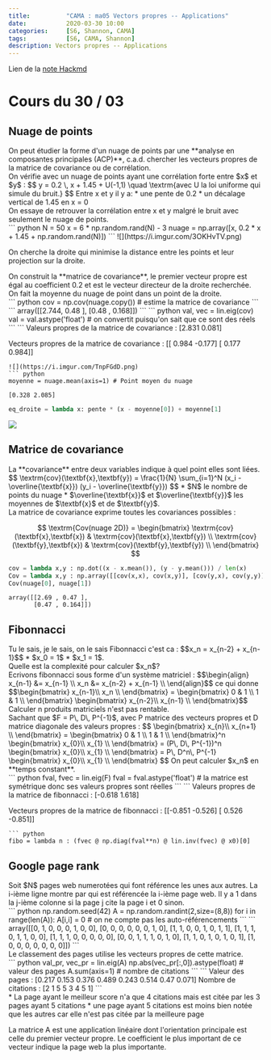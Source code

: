```yaml
---
title:          "CAMA : ma05 Vectors propres -- Applications"
date:           2020-03-30 10:00
categories:     [S6, Shannon, CAMA]
tags:           [S6, CAMA, Shannon]
description: Vectors propres -- Applications
---
```

Lien de la [note Hackmd](https://hackmd.io/@lemasymasa/BkKm0wR2L)
# Cours du 30 / 03

## Nuage de points
<div class="alert alert-info" role="alert" markdown="1">
On peut étudier la forme d'un nuage de points par une **analyse en composantes principales (ACP)**, c.a.d. chercher les vecteurs propres de la matrice de covariance ou de corrélation.
</div>
On vérifie avec un nuage de points ayant une corrélation forte entre $x$ et $y$ : 
$$  y = 0.2 \, x + 1.45 + U(-1,1) \quad \textrm{avec U la loi uniforme qui simule du bruit.}
$$
Entre x et y il y a:
* une pente de 0.2
* un décalage vertical de 1.45 en x = 0
<div class="alert alert-warning" role="alert" markdown="1">
On essaye de retrouver la corrélation entre x et y malgré le bruit avec seulement le nuage de points.
</div>
``` python
N = 50
x = 6 * np.random.rand(N) - 3
nuage = np.array([x, 0.2 * x + 1.45 + np.random.rand(N)])
```
![](https://i.imgur.com/3OKHvTV.png)

On cherche la droite qui minimise la distance entre les points et leur projection sur la droite.
<div class="alert alert-success" role="alert">
On construit la **matrice de covariance**, le premier vecteur propre est égal au coefficient 0.2 et est le vecteur directeur de la droite recherchée. On fait la moyenne du nuage de point dans un point de la droite. 
</div>
``` python
cov = np.cov(nuage.copy()) # estime la matrice de covariance
```
```
array([[2.744, 0.48 ],
       [0.48 , 0.168]])
```
``` python
val, vec = lin.eig(cov)
val = val.astype('float')  # on convertit puisqu'on sait que ce sont des réels
```
```
Valeurs propres de la matrice de covariance : [2.831 0.081] 

Vecteurs propres de la matrice de covariance :
 [[ 0.984 -0.177]
 [ 0.177  0.984]]
```
![](https://i.imgur.com/TnpFGdD.png)
``` python
moyenne = nuage.mean(axis=1) # Point moyen du nuage
```
```
[0.328 2.085]
```
``` python
eq_droite = lambda x: pente * (x - moyenne[0]) + moyenne[1]
```
![](https://i.imgur.com/Q2BLHjo.png)

## Matrice de covariance
<div class="alert alert-danger" role="alert" markdown="1">
La **covariance** entre deux variables indique à quel point elles sont liées.
$$
\textrm{cov}(\textbf{x},\textbf{y}) = \frac{1}{N} \sum_{i=1}^N (x_i - \overline{\textbf{x}}) (y_i - \overline{\textbf{y}})
$$
* $N$ le nombre de points du nuage
* $\overline{\textbf{x}}$ et $\overline{\textbf{y}}$ les moyennes de $\textbf{x}$ et de $\textbf{y}$.
</div>
La matrice de covariance exprime toutes les covariances possibles : 

$$
\textrm{Cov(nuage 2D)} = 
\begin{bmatrix}
\textrm{cov}(\textbf{x},\textbf{x}) & \textrm{cov}(\textbf{x},\textbf{y}) \\
\textrm{cov}(\textbf{y},\textbf{x}) & \textrm{cov}(\textbf{y},\textbf{y})  \\
\end{bmatrix}
$$

``` python
cov = lambda x,y : np.dot((x - x.mean()), (y - y.mean())) / len(x)
Cov = lambda x,y : np.array([[cov(x,x), cov(x,y)], [cov(y,x), cov(y,y)]])
Cov(nuage[0], nuage[1])
```
```
array([[2.69 , 0.47 ],
       [0.47 , 0.164]])
```
## Fibonnacci
<div class="alert alert-info" role="alert" markdown="1">
Tu le sais, je le sais, on le sais Fibonnacci c'est ca :
$$x_n = x_{n-2} + x_{n-1}$$ 
* $x_0 = 1$
* $x_1 = 1$.
</div>
<div class="alert alert-warning" role="alert" markdown="1">
Quelle est la complexité pour calculer $x_n$?
</div>
Ecrivons fibonnacci sous forme d'un système matriciel : 
$$\begin{align}
x_{n-1} &= x_{n-1} \\
x_n &= x_{n-2} + x_{n-1} \\
\end{align}$$
ce qui donne
$$\begin{bmatrix}
x_{n-1}\\
x_n  \\
\end{bmatrix} =
\begin{bmatrix}
0 & 1 \\
1 & 1 \\
\end{bmatrix}
\begin{bmatrix}
x_{n-2}\\
x_{n-1}  \\
\end{bmatrix}$$
<div class="alert alert-warning" role="alert" markdown="1">
Calculer n produits matriciels n'est pas rentable.
</div>
<div class="alert alert-success" role="alert">
Sachant que $F = P\, D\, P^{-1}$, avec P matrice des vecteurs propres et D matrice diagonale des valeurs propres : 
$$
\begin{bmatrix}
x_{n}\\
x_{n+1}  \\
\end{bmatrix} =
\begin{bmatrix}
0 & 1 \\
1 & 1 \\
\end{bmatrix}^n
\begin{bmatrix}
x_{0}\\
x_{1}  \\
\end{bmatrix}
= (P\, D\, P^{-1})^n
\begin{bmatrix}
x_{0}\\
x_{1}  \\
\end{bmatrix}
= P\, D^n\, P^{-1}
\begin{bmatrix}
x_{0}\\
x_{1}  \\
\end{bmatrix}
$$
On peut calculer $x_n$ en **temps constant**.
</div>
``` python
fval, fvec = lin.eig(F)
fval = fval.astype('float')  # la matrice est symétrique donc ses valeurs propres sont réelles
```
```
Valeurs propres de la matrice de fibonnacci : [-0.618  1.618] 

Vecteurs propres de la matrice de fibonnacci :
 [[-0.851 -0.526]
 [ 0.526 -0.851]]
```
``` python
fibo = lambda n : (fvec @ np.diag(fval**n) @ lin.inv(fvec) @ x0)[0]
```

## Google page rank
<div class="alert alert-info" role="alert" markdown="1">
Soit $N$ pages web numerotées qui font référence les unes aux autres. La i-ième ligne montre par qui est référencée la i-ième page web. Il y a 1 dans la j-ième colonne si la page j cite la page i et 0 sinon.
</div>
``` python
np.random.seed(42)
A = np.random.randint(2,size=(8,8))
for i in range(len(A)):
    A[i,i] = 0   # on ne compte pas les auto-référencements
```
```
array([[0, 1, 0, 0, 0, 1, 0, 0],
       [0, 0, 0, 0, 0, 0, 1, 0],
       [1, 1, 0, 0, 1, 0, 1, 1],
       [1, 1, 1, 0, 1, 1, 0, 0],
       [1, 1, 1, 0, 0, 0, 0, 0],
       [0, 0, 1, 1, 1, 0, 1, 0],
       [1, 1, 0, 1, 0, 1, 0, 1],
       [1, 0, 0, 0, 0, 0, 0, 0]])
```
<div class="alert alert-warning" role="alert" markdown="1">
Le classement des pages utilise les vecteurs propres de cette matrice.
</div>
``` python
val_pr, vec_pr = lin.eig(A)
np.abs(vec_pr[:,0]).astype(float) # valeur des pages
A.sum(axis=1) # nombre de citations
```
```
Valeur des pages    : [0.217 0.153 0.376 0.489 0.243 0.514 0.47  0.071]
Nombre de citations : [2 1 5 5 3 4 5 1]
```
<div class="alert alert-success" role="alert">
* La page ayant le meilleur score n'a que 4 citations mais est citée par les 3 pages ayant 5 citations
* une page ayant 5 citations est moins bien notée que les autres car elle n'est pas citée par la meilleure page

La matrice A est une application linéaire dont l'orientation principale est celle du premier vecteur propre. Le coefficient le plus important de ce vecteur indique la page web la plus importante.
</div>
